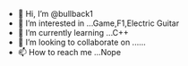 - 👋 Hi, I’m @bullback1
- 👀 I’m interested in ...Game,F1,Electric Guitar
- 🌱 I’m currently learning ...C++
- 💞️ I’m looking to collaborate on ......
- 📫 How to reach me ...Nope

<!---
bullback1/bullback1 is a ✨ special ✨ repository because its `README.md` (this file) appears on your GitHub profile.
You can click the Preview link to take a look at your changes.
--->

